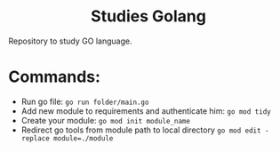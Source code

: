<h1 align="center">Studies Golang</h1>
Repository to study GO language.

# Commands:

- Run go file: ```go run folder/main.go```
- Add new module to requirements and authenticate him: ```go mod tidy```
- Create your module: ```go mod init module_name```
- Redirect go tools from module path to local directory ```go mod edit - replace module=./module```